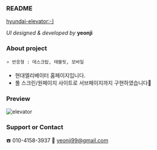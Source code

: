 ### README
[hyundai-elevator:-)](yeonzzy.github.io/hyundai-elevator_2020)

_UI designed & developed by_ **yeonji**


### About project
    ⭐ 반응형 : 데스크탑, 태블릿, 모바일
- 현대엘리베이터 홈페이지입니다.
- 풀 스크린/원페이지 사이트로 서브페이지까지 구현하였습니다🙂

### Preview
![elevator](https://user-images.githubusercontent.com/68604663/91525594-d3444e00-e93c-11ea-92a9-070d30025a4d.jpg)

### Support or Contact
☎️ 010-4158-3937 💌 yeonji99@gmail.com
